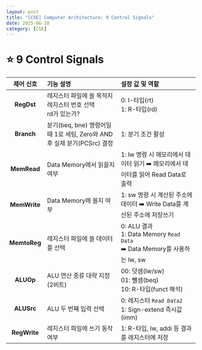 ```yaml
---
layout: post
title: "[CSE] Computer Architecture: 9 Control Signals"
date: 2025-06-10
category: [CSE]
---
```


# ⭐ 9 Control Signals

|  제어 신호   | 기능 설명                                                                | 설정 값 및 역할                                                                   |
| :----------: | :----------------------------------------------------------------------- | :-------------------------------------------------------------------------------- |
|  **RegDst**  | 레지스터 파일에 쓸 목적지 레지스터 번호 선택 <br> rd가 있는가?           | 0: I-타입(rt) <br> 1: R-타입(rd)                                                  |
|  **Branch**  | 분기(beq, bne) 명령어일 때 1로 세팅, Zero와 AND 후 실제 분기(PCSrc) 결정 | 1: 분기 조건 활성                                                                 |
| **MemRead**  | Data Memory에서 읽을지 여부                                              | 1: lw 명령 시 메모리에서 데이터 읽기 ➡️ 메모리에서 데이터를 읽어 Read Data로 출력 |
| **MemWrite** | Data Memory에 쓸지 여부                                                  | 1: sw 명령 시 계산된 주소에 데이터 ➡️ Write Data를 계산된 주소에 저장쓰기         |
| **MemtoReg** | 레지스터 파일에 쓸 데이터를 선택                                         | 0: ALU 결과 <br> 1: Data Memory `Read Data` <br> ➡️ Data Memory를 사용하는 lw, sw |
|  **ALUOp**   | ALU 연산 종류 대략 지정 (2비트)                                          | 00: 덧셈(lw/sw) <br> 01: 뺄셈(beq) <br> 10: R-타입(funct 해석)                    |
|  **ALUSrc**  | ALU 두 번째 입력 선택                                                    | 0: 레지스터 `Read Data2` <br> 1: Sign-extend 즉시값(imm)                          |
| **RegWrite** | 레지스터 파일에 쓰기 동작 여부                                           | 1: R-타입, lw, addi 등 결과를 레지스터에 저장                                     |
